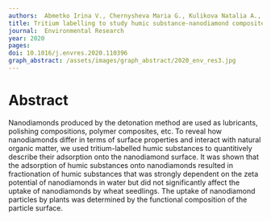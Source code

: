 ```yaml
---
authors:  Abmetko Irina V., Chernysheva Maria G., Kulikova Natalia A., Konstantinov Andrey I., Popov Andrey G., Badun Gennadii A., Perminova Irina V. 
title: Tritium labelling to study humic substance-nanodiamond composites
journal:  Environmental Research
year: 2020
pages:
doi: 10.1016/j.envres.2020.110396
graph_abstract: /assets/images/graph_abstract/2020_env_res3.jpg
---
```



# Abstract

Nanodiamonds produced by the detonation method are used as lubricants, polishing compositions, polymer composites, etc. To reveal how nanodiamonds differ in terms of surface properties and interact with natural organic matter, we used tritium-labelled humic substances to quantitively describe their adsorption onto the nanodiamond surface. It was shown that the adsorption of humic substances onto nanodiamonds resulted in fractionation of humic substances that was strongly dependent on the zeta potential of nanodiamonds in water but did not significantly affect the uptake of nanodiamonds by wheat seedlings. The uptake of nanodiamond particles by plants was determined by the functional composition of the particle surface.